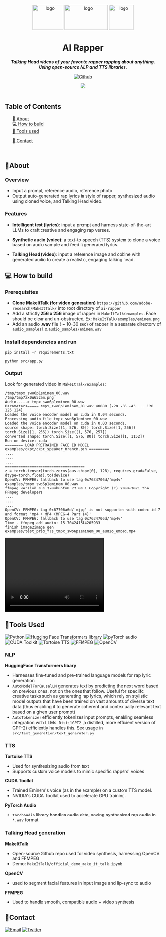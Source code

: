 
<div align="center">

<img src="https://res.cloudinary.com/dnz16usmk/image/upload/v1708917426/hf-transformers-logo.png" alt="logo" width="100" height="80"  />
<img src="https://res.cloudinary.com/dnz16usmk/image/upload/v1708917602/tortoise-tts-logo.png" alt="logo" width="140" height="80"  />
<img src="https://res.cloudinary.com/dnz16usmk/image/upload/v1708917770/eminem-face-logo.png" alt="logo" width="80" height="80"  />

  <h1 align="center">
        AI Rapper
    </h1>
    <p align="center"> 
        <i><b>Talking Head videos of your favorite rapper rapping about anything. Using open-source NLP and TTS libraries.</b></i>
        <br /> 
    </p>

[![Github][github]][github-url]

<img src="https://res.cloudinary.com/dnz16usmk/image/upload/v1708871291/ai-rapper-cover-vd7.png" />


 </div>

<br/>

## Table of Contents

  <ol>
    <a href="#about">📝 About</a><br/>
    <a href="#how-to-build">💻 How to build</a><br/>
    <a href="#tools-used">🔧 Tools used</a>
        <ul>
        </ul>
    <a href="#contact">👤 Contact</a>
  </ol>

<br/>

## 📝About

### Overview

- Input a prompt, reference audio, reference photo
- Output auto-generated rap lyrics in style of rapper, synthesized audio using cloned voice, and Talking Head video. 

### Features

- **Intelligent text (lyrics)**: input a prompt and harness state-of-the-art LLMs to craft creative and engaging rap verses.

- **Synthetic audio (voice)**: a text-to-speech (TTS) system to clone a voice based on audio sample and feed it generated lyrics.

- **Talking Head (video)**: input a reference image and cobine with generated audio to create a realistic, engaging talking head.


## 💻 How to build

### Prerequisites 

- **Clone MakeItTalk (for video generation)** `https://github.com/adobe-research/MakeItTalk/` into root directory of `ai-rapper`
- Add a strictly **256 x 256** image of rapper in `MakeItTalk/examples`. Face should be clear and un-obstructed. Ex: `MakeItTalk/examples/eminem.png`
- Add an audio **.wav** file ( ~ 10-30 sec) of rapper in a separate directory of `audio_samples` i.e.`audio_samples/eminem.wav`

### Install dependencies and run

```
pip install -r requirements.txt
```

```
python src/app.py
```

### Output

Look for generated video in `MakeItTalk/examples`:

```
/tmp/tmpx_swo6p1eminem_00.wav
/tmp/tmp7zx0u65zem.png
Audio-----> tmpx_swo6p1eminem_00.wav
Parameters===== tmpx_swo6p1eminem_00.wav 48000 [-29 -36 -43 ... 120 125 124]
Loaded the voice encoder model on cuda in 0.04 seconds.
Processing audio file tmpx_swo6p1eminem_00.wav
Loaded the voice encoder model on cuda in 0.03 seconds.
source shape: torch.Size([1, 576, 80]) torch.Size([1, 256]) torch.Size([1, 256]) torch.Size([1, 576, 257])
converted shape: torch.Size([1, 576, 80]) torch.Size([1, 1152])
Run on device: cuda
======== LOAD PRETRAINED FACE ID MODEL examples/ckpt/ckpt_speaker_branch.pth =========
....
....
....
====================================
z = torch.tensor(torch.zeros(aus.shape[0], 128), requires_grad=False, dtype=torch.float).to(device)
OpenCV: FFMPEG: fallback to use tag 0x7634706d/'mp4v'
examples/tmpx_swo6p1eminem_00.wav
ffmpeg version 4.4.2-0ubuntu0.22.04.1 Copyright (c) 2000-2021 the FFmpeg developers
....
....
....
OpenCV: FFMPEG: tag 0x67706a6d/'mjpg' is not supported with codec id 7 and format 'mp4 / MP4 (MPEG-4 Part 14)'
OpenCV: FFMPEG: fallback to use tag 0x7634706d/'mp4v'
Time - ffmpeg add audio: 15.704241514205933
finish image2image gen
examples/test_pred_fls_tmpx_swo6p1eminem_00_audio_embed.mp4
```
<video width="320" height="240" controls>
  <source src="https://res.cloudinary.com/dnz16usmk/video/upload/v1708870234/test_pred_fls_tmpx_swo6p1eminem3_audio_embed_kawjx8.mp4" type="video/mp4">
  Your browser does not support the video tag.
</video>


## 🔧Tools Used


<img
src="https://img.shields.io/badge/Python-3776AB?style=for-the-badge&logo=python&logoColor=yellow"
alt="Python"
/>
<img
src="https://img.shields.io/badge/🤗 HuggingFace Transformers libary-000000?style=for-the-badge&logoColor=white&color=white"
alt="Hugging Face Transformers library"
/>
<img
src="https://img.shields.io/badge/pyTorch_audio-EE4C2C?style=for-the-badge&logo=pyTorch&logoColor=white&color=EE4C2C"
alt="pyTorch audio"
/>
<img
src="https://img.shields.io/badge/CUDA Toolkit-40B5A4?style=for-the-badge&logo=nvidia&logoColor=ffffff&color=76b900"
alt="CUDA Toolkit"
/>
<img
  src="https://img.shields.io/badge/🐢 Tortoise TTS-40B5A4?style=for-the-badge&color=green"
  alt="Tortoise TTS"
/>
<img
  src="https://img.shields.io/badge/FFPMPEG-DD0031?style=for-the-badge&logo=ffmpeg&color=gray"
  alt="FFMPEG"
/>
<img
  src="https://img.shields.io/badge/OpenCV-FF6F00?style=for-the-badge&logo=opencv&logoColor=0166ff&color=black"
  alt="OpenCV"
/>


### NLP

**HuggingFace Transformers libary**
- Harnesses fine-tuned and pre-trained language models for rap lyric generation
- `AutoModelForCausalLM` generates text by predicting the next word based on previous ones, not on the ones that follow. Useful for speciifc creative tasks such as generating rap lyrics, which rely on stylistic model outputs that have been trained on vast amounts of diverse text data (thus enabling it to generate coherent and contextually relevant text based on a given user prompt)
- `AutoTokenizer` efficiently tokenizes input prompts, enabling seamless integration with LLMs. `DistilGPT2` (a distilled, more efficient version of GPT-2) efficiently handles this. See usage in `src/text_generation/text_generator.py`

### TTS

**Tortoise TTS**
- Used for synthesizing audio from text
- Supports custom voice models to mimic specific rappers' voices 

**CUDA Toolkit**
- Trained  Eminem's voice (as in the example) on a custom TTS model.
- NVIDIA's CUDA Toolkit used to accelerate GPU training.

**PyTorch Audio**
- `torchaudio` library handles audio data, saving synthesized rap audio in `*.wav` format


### Talking Head generation

**MakeItTalk** 
- Open-source Github repo used for video synthesis, harnessing OpenCV and FFMPEG
- Demo: `MakeItTalk/official_demo_make_it_talk.ipynb` 

**OpenCV**
- used to segment facial features in input image and lip-sync to audio

**FFMPEG**
- Used to handle smooth, compatible audio + video synthesis



## 👤Contact

<!-- Replace placeholders with your actual contact information -->
[![Email][email]][email-url]
[![Twitter][twitter]][twitter-url]

<!-- MARKDOWN LINKS & IMAGES -->
<!-- https://www.markdownguide.org/basic-syntax/#reference-style-links -->

[email]: https://img.shields.io/badge/me@vd7.io-FFCA28?style=for-the-badge&logo=Gmail&logoColor=00bbff&color=black
[email-url]: #
[github]: https://img.shields.io/badge/Github-2496ED?style=for-the-badge&logo=github&logoColor=white&color=black
[github-url]: https://github.com/vdutts7/ai-rapper
[twitter]: https://img.shields.io/badge/Twitter-FFCA28?style=for-the-badge&logo=Twitter&logoColor=00bbff&color=black
[twitter-url]: https://twitter.com/vdutts7/

